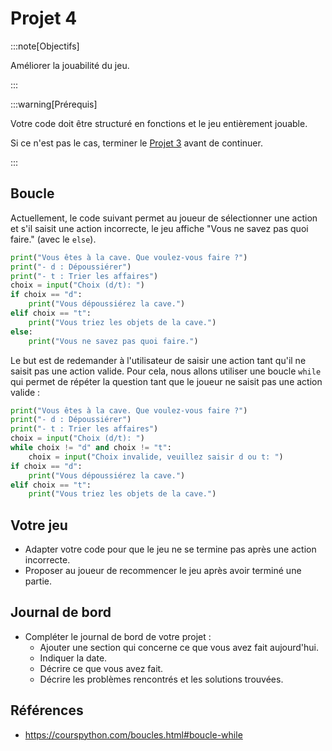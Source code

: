 # Projet 4

:::note[Objectifs]

Améliorer la jouabilité du jeu.

:::

:::warning[Prérequis]

Votre code doit être structuré en fonctions et le jeu entièrement jouable.

Si ce n'est pas le cas, terminer le [Projet 3](./projet-3) avant de continuer.

:::

## Boucle

Actuellement, le code suivant permet au joueur de sélectionner une action et s'il saisit une action incorrecte, le jeu affiche "Vous ne savez pas quoi faire." (avec le `else`).

```python
print("Vous êtes à la cave. Que voulez-vous faire ?")
print("- d : Dépoussiérer")
print("- t : Trier les affaires")
choix = input("Choix (d/t): ")
if choix == "d":
    print("Vous dépoussiérez la cave.")
elif choix == "t":
    print("Vous triez les objets de la cave.")
else:
    print("Vous ne savez pas quoi faire.")
```

Le but est de redemander à l'utilisateur de saisir une action tant qu'il ne saisit pas une action valide.
Pour cela, nous allons utiliser une boucle `while` qui permet de répéter la question tant que le joueur ne saisit pas une action valide :

```python
print("Vous êtes à la cave. Que voulez-vous faire ?")
print("- d : Dépoussiérer")
print("- t : Trier les affaires")
choix = input("Choix (d/t): ")
while choix != "d" and choix != "t":
    choix = input("Choix invalide, veuillez saisir d ou t: ")
if choix == "d":
    print("Vous dépoussiérez la cave.")
elif choix == "t":
    print("Vous triez les objets de la cave.")
```

## Votre jeu

- Adapter votre code pour que le jeu ne se termine pas après une action incorrecte.
- Proposer au joueur de recommencer le jeu après avoir terminé une partie.

## Journal de bord

- Compléter le journal de bord de votre projet :
  - Ajouter une section qui concerne ce que vous avez fait aujourd'hui.
  - Indiquer la date.
  - Décrire ce que vous avez fait.
  - Décrire les problèmes rencontrés et les solutions trouvées.

## Références

- https://courspython.com/boucles.html#boucle-while

